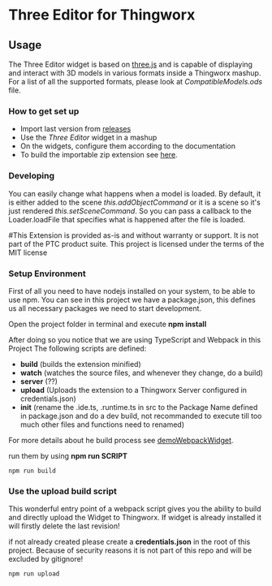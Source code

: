 # Three Editor for Thingworx

## Usage

The Three Editor widget is based on [three.js](http://threejs.org/) and is capable of displaying and interact with 3D models in various formats inside a Thingworx mashup. For a list of all the supported formats, please look at _CompatibleModels.ods_ file.

### How to get set up

* Import last version from [releases](/sbruegel/ThreeEditorWidgetTWX/releases) 
* Use the *Three Editor* widget in a mashup
* On the widgets, configure them according to the documentation
* To build the importable zip extension see [here](#setup-environment). 

### Developing

You can easily change what happens when a model is loaded. By default, it is either added to the scene *this.addObjectCommand* or it is a scene so it's just rendered *this.setSceneCommand*. So you can pass a callback to the Loader.loadFile that specifies what is happened after the file is loaded.

#This Extension is provided as-is and without warranty or support. It is not part of the PTC product suite. This project is licensed under the terms of the MIT license

### Setup Environment

First of all you need to have nodejs installed on your system, to be able to use npm.
You can see in this project we have a package.json, this defines us all necessary packages we need to start development.

Open the project folder in terminal and execute **npm install**

After doing so you notice that we are using TypeScript and Webpack in this Project
The following scripts are defined:

- **build** (builds the extension minified)
- **watch** (watches the source files, and whenever they change, do a build)
- **server** (??)
- **upload** (Uploads the extension to a Thingworx Server configured in credentials.json)
- **init** (rename the .ide.ts, .runtime.ts in src to the Package Name defined in package.json and do a dev build, not recommanded to execute till too much other files and functions need to renamed)

For more details about he build process see [demoWebpackWidget](http://roicentersvn/placatus/DemoWebpackWidget).

run them by using **npm run SCRIPT**

`npm run build`


### Use the upload build script

This wonderful entry point of a webpack script gives you the ability to build and directly upload the Widget to Thingworx. If widget is already installed it will firstly delete the last revision!

if not already created please create a **credentials.json** in the root of this project. Because of security reasons it is not part of this repo and will be excluded by gitignore!

`npm run upload`
